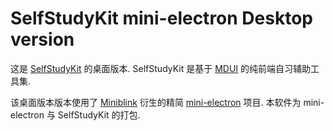 # SelfStudyKit mini-electron Desktop version

这是 [SelfStudyKit](https://github.com/FBIKdot/SelfStudyKit) 的桌面版本. SelfStudyKit 是基于 [MDUI](https://github.com/zdhxiong/mdui) 的纯前端自习辅助工具集.

该桌面版本版本使用了 [Miniblink](https://github.com/weolar/miniblink49) 衍生的精简 [mini-electron](https://github.com/weolar/miniblink49#mini-electron) 项目. 本软件为 mini-electron 与 SelfStudyKit 的打包.
